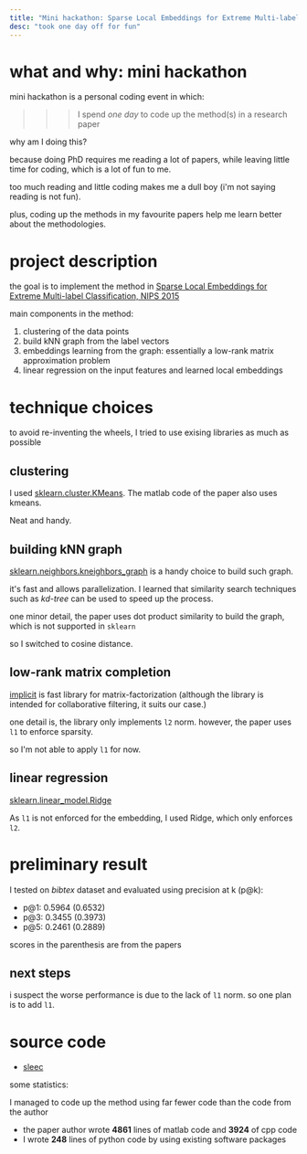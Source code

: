 ```yaml
---
title: "Mini hackathon: Sparse Local Embeddings for Extreme Multi-label Classification"
desc: "took one day off for fun"
---
```



# what and why: mini hackathon

mini hackathon is a personal coding event in which:

>>> I spend *one day* to code up the method(s) in a research paper

why am I doing this?

because doing PhD requires me reading a lot of papers, while leaving little time for coding, which is a lot of fun to me.

too much reading and little coding makes me a dull boy (i'm not saying reading is not fun). 

plus, coding up the methods in my favourite papers help me learn better about the methodologies.

# project description

the goal is to implement the method in [Sparse Local Embeddings for Extreme Multi-label Classification, NIPS 2015](https://papers.nips.cc/paper/5969-sparse-local-embeddings-for-extreme-multi-label-classification)

main components in the method:

1. clustering of the data points
2. build kNN graph from the label vectors
3. embeddings learning from the graph: essentially a low-rank matrix approximation problem
4. linear regression on the input features and learned local embeddings

# technique choices

to avoid re-inventing the wheels, I tried to use exising libraries as much as possible

## clustering

I used [sklearn.cluster.KMeans](http://scikit-learn.org/stable/modules/generated/sklearn.cluster.KMeans.html). The matlab code of the paper also uses kmeans. 

Neat and handy. 

## building kNN graph

[sklearn.neighbors.kneighbors_graph](http://scikit-learn.org/stable/modules/generated/sklearn.neighbors.kneighbors_graph.html) is a handy choice to build such graph.

it's fast and allows parallelization. I learned that similarity search techniques such as *kd-tree* can be used to speed up the process.

one minor detail, the paper uses dot product similarity to build the graph, which is not supported in `sklearn`

so I switched to cosine distance.

## low-rank matrix completion

[implicit](https://github.com/benfred/implicit) is fast library for matrix-factorization (although the library is intended for collaborative filtering, it suits our case.) 

one detail is, the library only implements `l2` norm. however, the paper uses `l1` to enforce sparsity.

so I'm not able to apply `l1` for now.

## linear regression

[sklearn.linear_model.Ridge](http://scikit-learn.org/stable/modules/generated/sklearn.linear_model.Ridge.html)

As `l1` is not enforced for the embedding, I used Ridge, which only enforces `l2`.

# preliminary result

I tested on *bibtex* dataset and evaluated using precision at k (p@k):

- p@1: 0.5964 (0.6532)
- p@3: 0.3455 (0.3973)
- p@5: 0.2461 (0.2889)

scores in the parenthesis are from the papers

## next steps

i suspect the worse performance is due to the lack of `l1` norm. so one plan is to add `l1`.

# source code

- [sleec](https://github.com/xiaohan2012/sleec_python)

some statistics:

I managed to code up the method using far fewer code than the code from the author

- the paper author wrote **4861** lines of matlab code and **3924** of cpp code
- I wrote **248** lines of python code by using existing software packages


